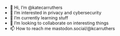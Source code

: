 - 👋 Hi, I’m @katecarruthers
- 👀 I’m interested in privacy and cybersecurity 
- 🌱 I’m currently learning stuff
- 💞️ I’m looking to collaborate on interesting things
- 📫 How to reach me mastodon.social/@kcarruthers

<!---
katecarruthers/katecarruthers is a ✨ special ✨ repository because its `README.md` (this file) appears on your GitHub profile.
You can click the Preview link to take a look at your changes.
--->
